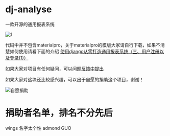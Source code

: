 # dj-analyse
一款开源的通用报表系统

![1](http://47.97.117.238/1.jpg)

代码中并不包含materialpro，关于materialpro的模版大家请自行下载，如果不清楚如何使用请看下面的介绍
[使用django从零打造通用报表系统（三、用户注册以及登录(1)）](https://zhuanlan.zhihu.com/p/37692930)

如果大家对项目有任何疑问，可以问题[反馈中提出](https://github.com/tufuzi/dj-analyse/issues/1)

如果大家对这块还比较感兴趣，可以出于自愿的捐助这个项目，谢谢！

![自愿捐助](http://47.97.117.238/tufuzi2018.jpg)

# 捐助者名单，排名不分先后
wings
名字太个性
admond GUO
